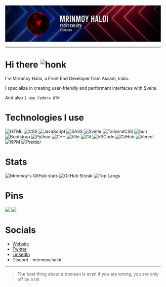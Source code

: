 ![banner](banner.jpg)

---

# Hi there ![honk](https://cdn.discordapp.com/emojis/1246535407710240778.webp?size=44)

I'm Mrinmoy Haloi, a Front End Developer from Assam, India.

I specialize in creating user-friendly and performant interfaces with Svelte.

And also `I use Fedora BTW`

# Technologies I use

<!-- html, css, scss, js, svelte, bootstrap, python, c++, vite, git, vscode, github, vercel, npm, prettier -->

<p>
<img src="https://img.shields.io/badge/-HTML-E34F26?style=flat-square&logo=html5&logoColor=white" alt="HTML" />
<img src="https://img.shields.io/badge/-CSS-663399?style=flat-square&logo=css&logoColor=white" alt="CSS" />
<img src="https://img.shields.io/badge/-JavaScript-F7DF1E?style=flat-square&logo=javascript&logoColor=black" alt="JavaScript" />
<img src="https://img.shields.io/badge/-Sass-CC6699?style=flat-square&logo=sass&logoColor=white" alt="SASS" />
<img src="https://img.shields.io/badge/-Svelte-FF3E00?style=flat-square&logo=svelte&logoColor=white" alt="Svelte" />
<img src="https://img.shields.io/badge/-Tailwind-38BDF8?style=flat-square&logo=tailwindcss&logoColor=white" alt="TailwindCSS" />
<img src="https://img.shields.io/badge/-Bun-fbf0df?style=flat-square&logo=bun&logoColor=black" alt="bun" />
<img src="https://img.shields.io/badge/-Bootstrap-712cf9?style=flat-square&logo=bootstrap&logoColor=white" alt="Bootstrap" />
<img src="https://img.shields.io/badge/-Python-3776AB?style=flat-square&logo=python&logoColor=white" alt="Python" />
<img src="https://img.shields.io/badge/-C++-00599C?style=flat-square&logo=c%2B%2B&logoColor=white" alt="C++" />
<img src="https://img.shields.io/badge/-Vite-646CFF?style=flat-square&logo=vite&logoColor=white" alt="Vite" />
<img src="https://img.shields.io/badge/-Git-F05032?style=flat-square&logo=git&logoColor=white" alt="Git" />
<img src="https://img.shields.io/badge/-VSCode-007ACC?style=flat-square&logoColor=white" alt="VSCode" />
<img src="https://img.shields.io/badge/-GitHub-181717?style=flat-square&logo=github&logoColor=white" alt="GitHub" />
<img src="https://img.shields.io/badge/-Vercel-000000?style=flat-square&logo=vercel&logoColor=white" alt="Vercel" />
<img src="https://img.shields.io/badge/-NPM-CB3837?style=flat-square&logo=npm&logoColor=white" alt="NPM" />
<img src="https://img.shields.io/badge/-Prettier-F7B93E?style=flat-square&logo=prettier&logoColor=black" alt="Prettier" />
</p>


# Stats

<img src="https://github-readme-stats.vercel.app/api?username=MrinmoyHaloi&show_icons=true&theme=radical&rank_icon=github" alt="Mrinmoy's GitHub stats" />

<img src="https://github-readme-streak-stats-psi-ten.vercel.app/?user=MrinmoyHaloi&theme=radical" alt="GitHub Streak" />

<img src="https://github-readme-stats.vercel.app/api/top-langs/?username=MrinmoyHaloi&layout=compact&theme=radical" alt="Top Langs" />


# Pins

<a href="https://github.com/swirllang/swirl"><img src="https://github-readme-stats.vercel.app/api/pin/?username=swirllang&repo=swirl&theme=radical&show_owner=true"></a>
<a href="https://github.com/swirllang/website"><img src="https://github-readme-stats.vercel.app/api/pin/?username=swirllang&repo=website&theme=radical&show_owner=true"></a>

# Socials

-   [Website](https://mrinmoy.is-a.dev)
-   [Twitter](https://twitter.com/_mrinmoy_haloi_)
-   [LinkedIn](https://www.linkedin.com/in/mrinmoy-haloi/)
-   Discord - mrinmoy.haloi

---

> The best thing about a boolean is even if you are wrong, you are only off by a bit
